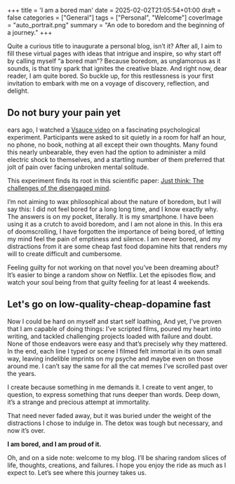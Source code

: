 +++
title = 'I am a bored man'
date = 2025-02-02T21:05:54+01:00
draft = false
categories = ["General"]
tags = ["Personal", "Welcome"]
coverImage = "auto_portrait.png"
summary = "An ode to boredom and the beginning of a journey."
+++

Quite a curious title to inaugurate a personal blog, isn’t it? After all, I aim to fill these virtual pages with ideas that intrigue and inspire, so why start off by calling myself “a bored man”? Because boredom, as unglamorous as it sounds, is that tiny spark that ignites the creative blaze. And right now, dear reader, I am quite bored. So buckle up, for this restlessness is your first invitation to embark with me on a voyage of discovery, reflection, and delight.

## Do not bury your pain yet
ears ago, I watched a [Vsauce video](https://www.youtube.com/watch?v=iqKdEhx-dD4) on a fascinating psychological experiment. Participants were asked to sit quietly in a room for half an hour, no phone, no book, nothing at all except their own thoughts. Many found this nearly unbearable, they even had the option to administer a mild electric shock to themselves, and a startling number of them preferred that jolt of pain over facing unbroken mental solitude.

This experiment finds its root in this scientific paper: [Just think: The challenges of the disengaged mind](https://pmc.ncbi.nlm.nih.gov/articles/PMC4330241/).

I’m not aiming to wax philosophical about the nature of boredom, but I will say this: I did not feel bored for a long long time, and I know exactly why. The answers is on my pocket, literally. It is my smartphone. I have been using it as a crutch to avoid boredom, and I am not alone in this. In this era of doomscrolling, I have forgotten the importance of being bored, of letting my mind feel the pain of emptiness and silence. I am never bored, and my distractions from it are some cheap fast food dopamine hits that renders my will to create difficult and cumbersome.

Feeling guilty for not working on that novel you’ve been dreaming about? It’s easier to binge a random show on Netflix. Let the episodes flow, and watch your soul being from that guilty feeling for at least 4 weekends.

## Let's go on low-quality-cheap-dopamine fast

Now I could be hard on myself and start self loathing, And yet, I’ve proven that I am capable of doing things:  I’ve scripted films, poured my heart into writing, and tackled challenging projects loaded with failure and doubt. None of those endeavors were easy and that’s precisely why they mattered. In the end, each line I typed or scene I filmed felt immortal in its own small way, leaving indelible imprints on my psyche and maybe even on those around me. I can’t say the same for all the cat memes I’ve scrolled past over the years.

I create because something in me demands it. I create to vent anger, to question, to express something that runs deeper than words. Deep down, it’s a strange and precious attempt at immortality.

That need never faded away, but it was buried under the weight of the distractions I chose to indulge in. The detox was tough but necessary, and now it’s over.

**I am bored, and I am proud of it.**


Oh, and on a side note: welcome to my blog. I’ll be sharing random slices of life, thoughts, creations, and failures. I hope you enjoy the ride as much as I expect to. Let’s see where this journey takes us.